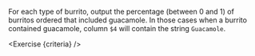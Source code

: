 <script>
// Solution:
//    awk -F "\t" '$3 ~ /Burrito/{ if($4 ~ /Guacamole/) with[$3] += $2; else without[$3] += $2; } END { for(k in with) print(k, with[k] / (with[k] + without[k])) }' orders.tsv > burritos_guac.tsv

import Exercise from "$components/Exercise.svelte";

let criteria = [
{
	name: "File <code>burritos_guac.tsv</code> exists",
	checks: [{
		type: "file",
		path: "burritos_guac.tsv",
		action: "exists"
	}]
},
{
	name: "File <code>burritos_guac.tsv</code> contains, on each line, the burrito type, followed by the percentage of those burritos whose order include guacamole (0 to 1)",
	checks: [{
		type: "file",
		path: "burritos_guac.tsv",
		action: "contents",
		commandExpected: `awk -F "\\t" '$3 ~ /Burrito/{ if($4 ~ /Guacamole/) with[$3] += $2; else without[$3] += $2; } END { for(k in with) print(k, with[k] / (with[k] + without[k])) }' orders.tsv`
	}]
}];
</script>

For each type of burrito, output the percentage (between 0 and 1) of burritos ordered that included guacamole. In those cases when a burrito contained guacamole, column `$4` will contain the string `Guacamole`.

<Exercise {criteria} />
